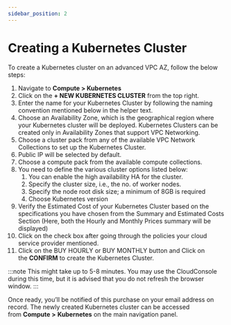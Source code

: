 ```yaml
---
sidebar_position: 2
---
```

# Creating a Kubernetes Cluster

To create a Kubernetes cluster on an advanced VPC AZ, follow the below steps:

1. Navigate to **Compute > Kubernetes** 
2. Click on the **+ NEW KUBERNETES CLUSTER** from the top right.
3. Enter the name for your Kubernetes Cluster by following the naming convention mentioned below in the helper text.
4. Choose an Availability Zone, which is the geographical region where your Kubernetes cluster will be deployed. Kubernetes Clusters can be created only in Availability Zones that support VPC Networking.
5. Choose a cluster pack from any of the available VPC Network Collections to set up the Kubernetes Cluster.
6. Public IP will be selected by default.
7. Choose a compute pack from the available compute collections.
8. You need to define the various cluster options listed below:
    1. You can enable the high availability HA for the cluster.
    2. Specify the cluster size, i.e., the no. of worker nodes. 
    3. Specify the node root disk size; a minimum of 8GB is required 
    4. Choose Kubernetes version
9. Verify the Estimated Cost of your Kubernetes Cluster based on the specifications you have chosen from the Summary and Estimated Costs Section (Here, both the Hourly and Monthly Prices summary will be displayed)
10. Click on the check box after going through the policies your cloud service provider mentioned.
11. Click on the BUY HOURLY or BUY MONTHLY button and Click on the **CONFIRM** to create the Kubernetes Cluster.

:::note
This might take up to 5-8 minutes. You may use the CloudConsole during this time, but it is advised that you do not refresh the browser window.
:::

Once ready, you’ll be notified of this purchase on your email address on record. The newly created Kubernetes cluster can be accessed from **Compute >** **Kubernetes** on the main navigation panel.